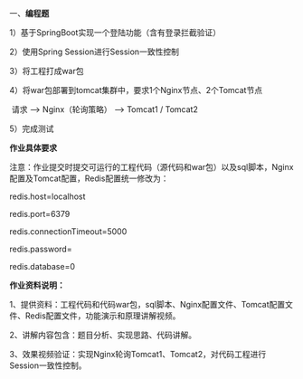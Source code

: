 一、**编程题**

1）基于SpringBoot实现一个登陆功能（含有登录拦截验证）

2）使用Spring Session进行Session一致性控制

3）将工程打成war包

4）将war包部署到tomcat集群中，要求1个Nginx节点、2个Tomcat节点

​    请求 —> Nginx（轮询策略） —> Tomcat1 / Tomcat2

5）完成测试

**作业具体要求**

注意：作业提交时提交可运行的工程代码（源代码和war包）以及sql脚本，Nginx配置及Tomcat配置，Redis配置统一修改为：

redis.host=localhost

redis.port=6379

redis.connectionTimeout=5000

redis.password=

redis.database=0

**作业资料说明：**

1、提供资料：工程代码和代码war包，sql脚本、Nginx配置文件、Tomcat配置文件、Redis配置文件，功能演示和原理讲解视频。 

2、讲解内容包含：题目分析、实现思路、代码讲解。   

3、效果视频验证：实现Nginx轮询Tomcat1、Tomcat2，对代码工程进行Session一致性控制。